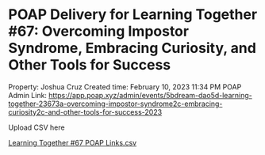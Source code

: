 # POAP Delivery for Learning Together #67: Overcoming Impostor Syndrome, Embracing Curiosity, and Other Tools for Success

Property: Joshua Cruz
Created time: February 10, 2023 11:34 PM
POAP Admin Link: https://app.poap.xyz/admin/events/5bdream-dao5d-learning-together-23673a-overcoming-impostor-syndrome2c-embracing-curiosity2c-and-other-tools-for-success-2023

Upload CSV here

[Learning Together #67 POAP Links.csv](POAP%20Delivery%20for%20Learning%20Together%20#67%20Overcoming%202819809139a64ae0aebf2fc0d5df744a/Learning_Together_67_POAP_Links.csv)

[](POAP%20Delivery%20for%20Learning%20Together%20#67%20Overcoming%202819809139a64ae0aebf2fc0d5df744a/Untitled%20b2b725895a3a447d824bef8613961cb3.csv)